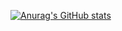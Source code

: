 [![Anurag's GitHub stats](https://github-readme-stats.vercel.app/api?username=peterhoeg?show_icons=true&theme_dark)](https://github.com/anuraghazra/github-readme-stats)
